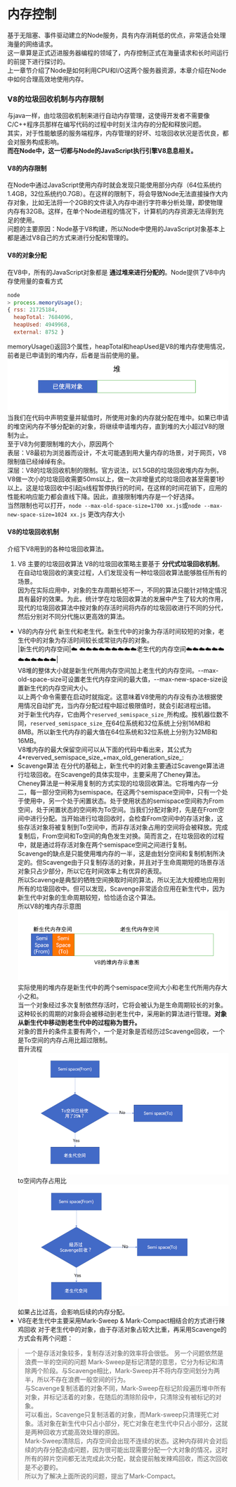 # 内存控制
基于无阻塞、事件驱动建立的Node服务，具有内存消耗低的优点，非常适合处理海量的网络请求。<br>
这一章算是正式迈进服务器编程的领域了，内存控制正式在海量请求和长时间运行的前提下进行探讨的。<br>
上一章节介绍了Node是如何利用CPU和I/O这两个服务器资源，本章介绍在Node中如何合理高效地使用内存。<br>
### V8的垃圾回收机制与内存限制
与java一样，由垃圾回收机制来进行自动内存管理，这使得开发者不需要像C/C++程序员那样在编写代码的过程中时刻关注内存的分配和释放问题。<br>
其实，对于性能敏感的服务端程序，内存管理的好坏、垃圾回收状况是否优良，都会对服务构成影响。<br>
**而在Node中，这一切都与Node的JavaScript执行引擎V8息息相关。**<br>
#### V8的内存限制
在Node中通过JavaScript使用内存时就会发现只能使用部分内存（64位系统约1.4GB，32位系统约0.7GB）。在这样的限制下，将会导致Node无法直接操作大内存对象，比如无法将一个2GB的文件读入内存中进行字符串分析处理，即使物理内存有32GB。这样，在单个Node进程的情况下，计算机的内存资源无法得到充足的使用。<br>
问题的主要原因：Node基于V8构建，所以Node中使用的JavaScript对象基本上都是通过V8自己的方式来进行分配和管理的。
#### V8的对象分配
在V8中，所有的JavaScript对象都是 **通过堆来进行分配的**。Node提供了V8中内存使用量的查看方式
```js
node
> process.memoryUsage();
{ rss: 21725184,
  heapTotal: 7684096,
  heapUsed: 4949968,
  external: 8752 }
```
memoryUsage()返回3个属性，heapTotal和heapUsed是V8的堆内存使用情况，前者是已申请到的堆内存，后者是当前使用的量。<br>
![heapStatus](./img/node_heap_status.png "V8堆内存机制示意图")<br>
当我们在代码中声明变量并赋值时，所使用对象的内存就分配在堆中。如果已申请的堆空闲内存不够分配新的对象，将继续申请堆内存，直到堆的大小超过V8的限制为止。<br>
至于V8为何要限制堆的大小，原因两个<br>
表层：V8最初为浏览器而设计，不太可能遇到用大量内存的场景，对于网页，V8限制值已经绰绰有余。<br>
深层：V8的垃圾回收机制的限制。官方说法，以1.5GB的垃圾回收堆内存为例，V8做一次小的垃圾回收需要50ms以上，做一次非增量式的垃圾回收甚至需要1秒以上。这是垃圾回收中引起js线程暂停执行的时间，在这样的时间花销下，应用的性能和响应能力都会直线下降。因此，直接限制堆内存是一个好选择。<br>
当然限制也可以打开，`node --max-old-space-size=1700 xx.js`或`node --max-new-space-size=1024 xx.js` 更改内存大小<br>
#### V8的垃圾回收机制
介绍下V8用到的各种垃圾回收算法。<br>
1. V8 主要的垃圾回收算法
V8的垃圾回收策略主要基于 **分代式垃圾回收机制**。在自动垃圾回收的演变过程，人们发现没有一种垃圾回收算法能够胜任所有的场景。<br>
因为在实际应用中，对象的生存周期长短不一，不同的算法只能针对特定情况具有最好的效果。为此，统计学在垃圾回收算法的发展中产生了较大的作用，现代的垃圾回收算法中按对象的存活时间将内存的垃圾回收进行不同的分代，然后分别对不同分代施以更高效的算法。<br>
* V8的内存分代
新生代和老生代。新生代中的对象为存活时间较短的对象，老生代中的对象为存活时间较长或常驻内存的对象。<br>
|新生代的内存空间|☁️ ☁️☁️☁️☁️☁️☁️☁️☁️☁️老生代的内存空间☁️☁️☁️☁️☁️☁️☁️☁️☁️☁️☁️☁️|<br>
V8堆的整体大小就是新生代所用内存空间加上老生代的内存空间。--max-old-space-size可设置老生代内存空间的最大值，--max-new-space-size设置新生代的内存空间大小。<br>
以上两个命令需要在启动时就指定。这意味着V8使用的内存没有办法根据使用情况自动扩充，当内存分配过程中超过极限值时，就会引起进程出错。<br>
对于新生代内存，它由两个`reserved_semispace_size_`所构成。按机器位数不同，`reserved_semispace_size_`在64位系统和32位系统上分别16MB和8MB。所以新生代内存的最大值在64位系统和32位系统上分别为32MB和16MB。<br>
V8堆内存的最大保留空间可以从下面的代码中看出来，其公式为4*reverved_semispace_size_+max_old_generation_size_:
* Scavenge算法
在分代的基础上，新生代中的对象主要通过Scavenge算法进行垃圾回收。在Scavenge的具体实现中，主要采用了Cheney算法。<br>
Cheney算法是一种采用复制的方式实现的垃圾回收算法。它将堆内存一分二，每一部分空间称为semispace。在这两个semispace空间中，只有一个处于使用中，另一个处于闲置状态。处于使用状态的semispace空间称为From空间，处于闲置状态的空间称为To空间。当我们分配对象时，先是在From空间中进行分配。当开始进行垃圾回收时，会检查From空间中的存活对象，这些存活对象将被复制到To空间中，而非存活对象占用的空间将会被释放。完成复制后，From空间和To空间的角色发生对换。简而言之，在垃圾回收的过程中，就是通过将存活对象在两个semispace空间之间进行复制。<br>
Scavenge的缺点是只能使用堆内存的一半，这是由划分空间和复制机制所决定的。但Scavenge由于只复制存活的对象，并且对于生命周期短的场景存活对象只占少部分，所以它在时间效率上有优异的表现。<br>
所以Scavenge是典型的牺牲空间换取时间的算法，所以无法大规模地应用到所有的垃圾回收中。但可以发现，Scavenge非常适合应用在新生代中，因为新生代中对象的生命周期较短，恰恰适合这个算法。<br>
所以V8的堆内存示意图<br>
![V8堆内存示意图](./img/v8_memory.png "V8堆内存示意图")<br>
实际使用的堆内存是新生代中的两个semispace空间大小和老生代所用内存大小之和。<br>
当一个对象经过多次复制依然存活时，它将会被认为是生命周期较长的对象。这种较长的周期的对象将会被移动到老生代中，采用新的算法进行管理。**对象从新生代中移动到老生代中的过程称为晋升。**<br>
对象的晋升的条件主要有两个，一个是对象是否经历过Scavenge回收，一个是To空间的内存占用比超过限制。<br>
晋升流程<br>
![晋升流程](./img/jinshengscaven.png)<br>
to空间内存占用比<br>
![晋升判断示意图](./img/jinsheng25.png)<br>
如果占比过高，会影响后续的内存分配。<br>
* V8在老生代中主要采用Mark-Sweep & Mark-Compact相结合的方式进行辣鸡回收
对于老生代中的对象，由于存活对象占较大比重，再采用Scavenge的方式会有两个问题：
> 一个是存活对象较多，复制存活对象的效率将会很低。
> 另一个问题依然是浪费一半的空间的问题
Mark-Sweep是标记清楚的意思，它分为标记和清除两个阶段。与Scavenge相比，Mark-Sweep并不将内存空间划分为两半，所以不存在浪费一般空间的行为。<br>
与Scavenge复制活着的对象不同，Mark-Sweep在标记阶段遍历堆中所有对象，并标记活着的对象，在随后的清除阶段中，只清除没有被标记的对象。<br>
可以看出，Scavenge只复制活着的对象，而Mark-sweep只清理死亡对象。活对象在新生代中只占小部分，死亡对象在老生代中只占小部分，这就是两种回收方式能高效处理的原因。<br>
Mark-Sweep清除后，内存空间会出现不连续的状态。这种内存碎片会对后续的内存分配造成问题，因为很可能出现需要分配一个大对象的情况，这时所有的碎片空间都无法完成此次分配，就会提前触发辣鸡回收，而这次回收是不必要的。<br>
所以为了解决上面所说的问题，提出了Mark-Compact。


